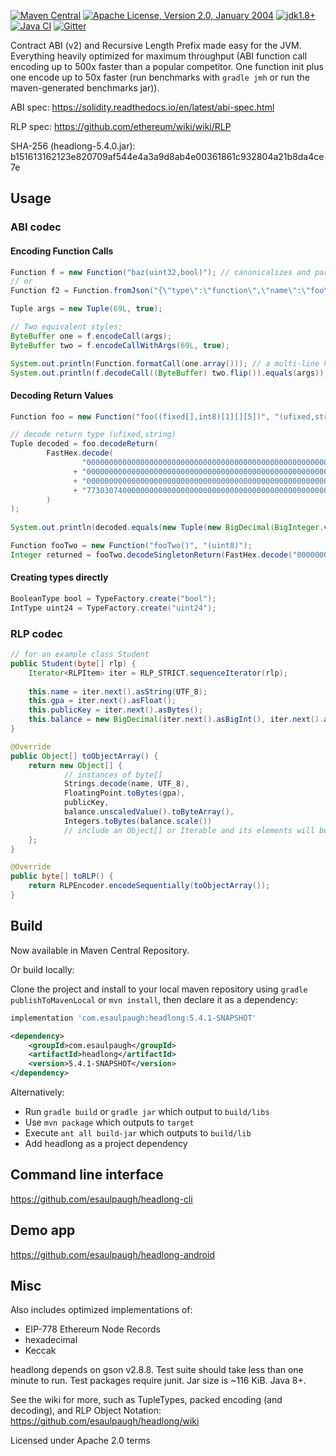 [![Maven Central](https://img.shields.io/maven-central/v/com.esaulpaugh/headlong.svg?label=Maven%20Central)](https://search.maven.org/search?q=g:%22com.esaulpaugh%22%20AND%20a:%22headlong%22)
[![Apache License, Version 2.0, January 2004](https://img.shields.io/github/license/apache/maven.svg?label=License)](https://www.apache.org/licenses/LICENSE-2.0)
[![jdk1.8+](https://img.shields.io/badge/JDK-1.8+-blue.svg)](https://openjdk.java.net/)
[![Java CI](https://github.com/esaulpaugh/headlong/workflows/Java%20CI/badge.svg)](https://github.com/esaulpaugh/headlong/actions?query=workflow%3A"Java+CI")
[![Gitter](https://badges.gitter.im/esaulpaugh-headlong/community.svg)](https://gitter.im/esaulpaugh-headlong/community)

Contract ABI (v2) and Recursive Length Prefix made easy for the JVM. Everything heavily optimized for maximum throughput (ABI function call encoding up to 500x faster than a popular competitor. One function init plus one encode up to 50x faster (run benchmarks with `gradle jmh` or run the maven-generated benchmarks jar)).

ABI spec: https://solidity.readthedocs.io/en/latest/abi-spec.html

RLP spec: https://github.com/ethereum/wiki/wiki/RLP

SHA-256 (headlong-5.4.0.jar): b151613162123e820709af544e4a3a9d8ab4e00361861c932804a21b8da4ce7e

## Usage

### ABI codec

#### Encoding Function Calls

```java
Function f = new Function("baz(uint32,bool)"); // canonicalizes and parses any signature
// or
Function f2 = Function.fromJson("{\"type\":\"function\",\"name\":\"foo\",\"inputs\":[{\"name\":\"complex_nums\",\"type\":\"tuple[]\",\"components\":[{\"name\":\"real\",\"type\":\"decimal\"},{\"name\":\"imaginary\",\"type\":\"decimal\"}]}]}");

Tuple args = new Tuple(69L, true);

// Two equivalent styles:
ByteBuffer one = f.encodeCall(args);
ByteBuffer two = f.encodeCallWithArgs(69L, true);

System.out.println(Function.formatCall(one.array())); // a multi-line hex representation
System.out.println(f.decodeCall((ByteBuffer) two.flip()).equals(args));
```

#### Decoding Return Values

```java
Function foo = new Function("foo((fixed[],int8)[1][][5])", "(ufixed,string)");

// decode return type (ufixed,string)
Tuple decoded = foo.decodeReturn(
        FastHex.decode(
                "0000000000000000000000000000000000000000000000000000000000000045"
              + "0000000000000000000000000000000000000000000000000000000000000040"
              + "0000000000000000000000000000000000000000000000000000000000000004"
              + "7730307400000000000000000000000000000000000000000000000000000000"
        )
);
        
System.out.println(decoded.equals(new Tuple(new BigDecimal(BigInteger.valueOf(69L), 18), "w00t")));
```

```java
Function fooTwo = new Function("fooTwo()", "(uint8)");
Integer returned = fooTwo.decodeSingletonReturn(FastHex.decode("00000000000000000000000000000000000000000000000000000000000000FF"));
```

#### Creating types directly

```java
BooleanType bool = TypeFactory.create("bool");
IntType uint24 = TypeFactory.create("uint24");
```

### RLP codec

```java
// for an example class Student
public Student(byte[] rlp) {
    Iterator<RLPItem> iter = RLP_STRICT.sequenceIterator(rlp);
    
    this.name = iter.next().asString(UTF_8);
    this.gpa = iter.next().asFloat();
    this.publicKey = iter.next().asBytes();
    this.balance = new BigDecimal(iter.next().asBigInt(), iter.next().asInt());
}

@Override
public Object[] toObjectArray() {
    return new Object[] {
            // instances of byte[]
            Strings.decode(name, UTF_8),
            FloatingPoint.toBytes(gpa),
            publicKey,
            balance.unscaledValue().toByteArray(),
            Integers.toBytes(balance.scale())
            // include an Object[] or Iterable and its elements will be encoded as an RLP list (which may include other lists)
    };
}

@Override
public byte[] toRLP() {
    return RLPEncoder.encodeSequentially(toObjectArray());
}
```

## Build

Now available in Maven Central Repository.

Or build locally:

Clone the project and install to your local maven repository using `gradle publishToMavenLocal` or `mvn install`, then declare it as a dependency:

```groovy
implementation 'com.esaulpaugh:headlong:5.4.1-SNAPSHOT'
```

```xml
<dependency>
    <groupId>com.esaulpaugh</groupId>
    <artifactId>headlong</artifactId>
    <version>5.4.1-SNAPSHOT</version>
</dependency>
```
Alternatively:

* Run `gradle build` or `gradle jar` which output to `build/libs`
* Use `mvn package` which outputs to `target`
* Execute `ant all build-jar` which outputs to `build/lib`
* Add headlong as a project dependency

## Command line interface

https://github.com/esaulpaugh/headlong-cli

## Demo app

https://github.com/esaulpaugh/headlong-android

## Misc

Also includes optimized implementations of:

* EIP-778 Ethereum Node Records
* hexadecimal
* Keccak

headlong depends on gson v2.8.8. Test suite should take less than one minute to run. Test packages require junit. Jar size is ~116 KiB. Java 8+.

See the wiki for more, such as TupleTypes, packed encoding (and decoding), and RLP Object Notation: https://github.com/esaulpaugh/headlong/wiki

Licensed under Apache 2.0 terms
